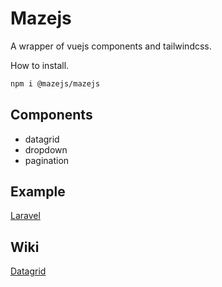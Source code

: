 # Mazejs

A wrapper of vuejs components and tailwindcss.

How to install.
```bash
npm i @mazejs/mazejs
```

## Components

* datagrid
* dropdown
* pagination

## Example
[Laravel](https://github.com/mazejs/example)

## Wiki

[Datagrid](https://github.com/mazejs/mazejs/wiki/Datagrid)
